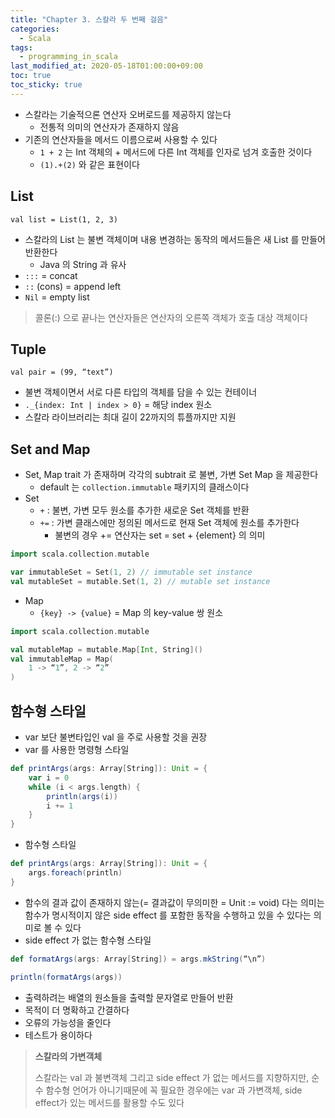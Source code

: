 ```yaml
---
title: "Chapter 3. 스칼라 두 번째 걸음"
categories:
  - Scala
tags:
  - programming_in_scala
last_modified_at: 2020-05-18T01:00:00+09:00
toc: true
toc_sticky: true
---
```

* 스칼라는 기술적으론 연산자 오버로드를 제공하지 않는다
	* 전통적 의미의 연산자가 존재하지 않음
* 기존의 연산자들을 메서드 이름으로써 사용할 수 있다
	* `1 + 2` 는 Int 객체의 + 메서드에 다른 Int 객체를 인자로 넘겨 호출한 것이다
	* `(1).+(2)` 와 같은 표현이다

## List
`val list = List(1, 2, 3)`
* 스칼라의 List 는 불변 객체이며 내용 변경하는 동작의 메서드들은 새 List 를 만들어 반환한다
    * Java 의 String 과 유사
* `:::` = concat
* `::` (cons) = append left
* `Nil` = empty list

> 콜론(:) 으로 끝나는 연산자들은 연산자의 오른쪽 객체가 호출 대상 객체이다

## Tuple
`val pair = (99, “text”)`
* 불변 객체이면서 서로 다른 타입의 객체를 담을 수 있는 컨테이너
* `._{index: Int | index > 0}` = 해당 index 원소
* 스칼라 라이브러리는 최대 길이 22까지의 튜플까지만 지원

## Set and Map
* Set, Map trait 가 존재하며 각각의 subtrait 로 불변, 가변 Set Map 을 제공한다
	* default 는 `collection.immutable` 패키지의 클래스이다
* Set
	* `+` : 불변, 가변 모두 원소를 추가한 새로운 Set 객체를 반환
	* `+=` : 가변 클래스에만 정의된 메서드로 현재 Set 객체에 원소를 추가한다
		* 불변의 경우 += 연산자는 set = set + {element} 의 의미
		
```scala
import scala.collection.mutable

var immutableSet = Set(1, 2) // immutable set instance
val mutableSet = mutable.Set(1, 2) // mutable set instance
```

* Map
	* `{key} -> {value}` = Map 의 key-value 쌍 원소
	
```scala
import scala.collection.mutable

val mutableMap = mutable.Map[Int, String]()
val immutableMap = Map(
	1 -> “1”, 2 -> “2”
)
```

## 함수형 스타일
* var 보단 불변타입인 val 을 주로 사용할 것을 권장
* var 를 사용한 명령형 스타일

```scala
def printArgs(args: Array[String]): Unit = {
	var i = 0
	while (i < args.length) {
		println(args(i))
		i += 1
	}
}
```
* 함수형 스타일

```scala
def printArgs(args: Array[String]): Unit = {
	args.foreach(println)
}
```
* 함수의 결과 값이 존재하지 않는(= 결과값이 무의미한 = Unit := void) 다는 의미는 함수가 명시적이지 않은 side effect 를 포함한 동작을 수행하고 있을 수 있다는 의미로 볼 수 있다
* side effect 가 없는 함수형 스타일

```scala
def formatArgs(args: Array[String]) = args.mkString(“\n”)

println(formatArgs(args))
```
* 출력하려는 배열의 원소들을 출력할 문자열로 만들어 반환
* 목적이 더 명확하고 간결하다
* 오류의 가능성을 줄인다
* 테스트가 용이하다

> **스칼라의 가변객체**
>
> 스칼라는 val 과 불변객체 그리고 side effect 가 없는 메서드를 지향하지만,  순수 함수형 언어가 아니기때문에 꼭 필요한 경우에는 var 과 가변객체, side effect가 있는 메서드를 활용할 수도 있다

